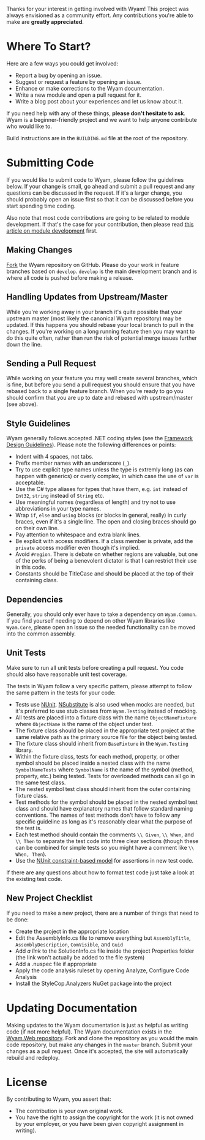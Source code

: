 Thanks for your interest in getting involved with Wyam! This project was always envisioned as a community effort. Any contributions you're able to make are **greatly appreciated**.

# Where To Start?

Here are a few ways you could get involved:

- Report a bug by opening an issue.
- Suggest or request a feature by opening an issue.
- Enhance or make corrections to the Wyam documentation.
- Write a new module and open a pull request for it.
- Write a blog post about your experiences and let us know about it.

If you need help with any of these things, **please don't hesitate to ask**. Wyam is a beginner-friendly project and we want to help anyone contribute who would like to.

Build instructions are in the `BUILDING.md` file at the root of the repository.

# Submitting Code

If you would like to submit code to Wyam, please follow the guidelines below. If your change is small, go ahead and submit a pull request and any questions can be discussed in the request. If it's a larger change, you should probably open an issue first so that it can be discussed before you start spending time coding.

Also note that most code contributions are going to be related to module development. If that's the case for your contribution, then please read [this article on module development](https://wyam.io/docs/extensibility/writing-a-module) first.

## Making Changes

[Fork](http://help.github.com/forking/) the Wyam repository on GitHub. Please do your work in feature branches based on `develop`. `develop` is the main development branch and is where all code is pushed before making a release.

## Handling Updates from Upstream/Master

While you're working away in your branch it's quite possible that your upstream master (most likely the canonical Wyam repository) may be updated. If this happens you should rebase your local branch to pull in the changes. If you're working on a long running feature then you may want to do this quite often, rather than run the risk of potential merge issues further down the line.

## Sending a Pull Request

While working on your feature you may well create several branches, which is fine, but before you send a pull request you should ensure that you have rebased back to a single feature branch. When you're ready to go you should confirm that you are up to date and rebased with upstream/master (see above).

## Style Guidelines

Wyam generally follows accepted .NET coding styles (see the [Framework Design Guidelines](https://msdn.microsoft.com/en-us/library/ms229042%28v=vs.110%29.aspx)). Please note the following differences or points:

- Indent with 4 spaces, not tabs.
- Prefix member names with an underscore (`_`).
- Try to use explicit type names unless the type is extremly long (as can happen with generics) or overly complex, in which case the use of `var` is acceptable.
- Use the C# type aliases for types that have them, e.g. `int` instead of `Int32`, `string` instead of `String` etc.
- Use meaningful names (regardless of length) and try not to use abbreviations in your type names.
- Wrap `if`, `else` and `using` blocks (or blocks in general, really) in curly braces, even if it's a single line. The open and closing braces should go on their own line.
- Pay attention to whitespace and extra blank lines.
- Be explicit with access modifiers. If a class member is private, add the `private` access modifier even though it's implied. 
- Avoid `#region`. There is debate on whether regions are valuable, but one of the perks of being a benevolent dictator is that I can restrict their use in this code.
- Constants should be TitleCase and should be placed at the top of their containing class.

## Dependencies

Generally, you should only ever have to take a dependency on `Wyam.Common`. If you find yourself needing to depend on other Wyam libraries like `Wyam.Core`, please open an issue so the needed functionality can be moved into the common assembly.

## Unit Tests

Make sure to run all unit tests before creating a pull request. You code should also have reasonable unit test coverage.

The tests in Wyam follow a very specific pattern, please attempt to follow the same pattern in the tests for your code:
- Tests use [NUnit](https://github.com/nunit). [NSubstitute](http://nsubstitute.github.io/) is also used when mocks are needed, but it's preferred to use stub classes from `Wyam.Testing` instead of mocking.
- All tests are placed into a fixture class with the name `ObjectNameFixture` where `ObjectName` is the name of the object under test.
- The fixture class should be placed in the appropriate test project at the same relative path as the primary source file for the object being tested.
- The fixture class should inherit from `BaseFixture` in the `Wyam.Testing` library.
- Within the fixture class, tests for each method, property, or other symbol should be placed inside a nested class with the name `SymbolNameTests` where `SymbolName` is the name of the symbol (method, property, etc.) being tested. Tests for overloaded methods can all go in the same test class.
- The nested symbol test class should inherit from the outer containing fixture class.
- Test methods for the symbol should be placed in the nested symbol test class and should have explanatory names that follow standard naming conventions. The names of test methods don't have to follow any specific guideline as long as it's reasonably clear what the purpose of the test is.
- Each test method should contain the comments `\\ Given`, `\\ When`, and `\\ Then` to separate the test code into three clear sections (though these can be combined for simple tests so you might have a comment like `\\ When, Then`).
- Use the [NUnit constraint-based model](https://github.com/nunit/docs/wiki/Assertions) for assertions in new test code.

If there are any questions about how to format test code just take a look at the existing test code.

## New Project Checklist

If you need to make a new project, there are a number of things that need to be done:

- Create the project in the appropriate location
- Edit the AssemblyInfo.cs file to remove everything but `AssemblyTitle`, `AssemblyDescription`, `ComVisible`, and `Guid`
- Add *a link* to the SolutionInfo.cs file inside the project Properties folder (the link won't actually be added to the file system)
- Add a .nuspec file if appropriate
- Apply the code analysis ruleset by opening Analyze, Configure Code Analysis
- Install the StyleCop.Analyzers NuGet package into the project

# Updating Documentation

Making updates to the Wyam documentation is just as helpful as writing code (if not more helpful). The Wyam documentation exists in the [Wyam.Web repository](https://github.com/Wyamio/Wyam.Web). Fork and clone the repository as you would the main code repository, but make any changes in the `master` branch. Submit your changes as a pull request. Once it's accepted, the site will automatically rebuild and redeploy. 

# License
By contributing to Wyam, you assert that:

* The contribution is your own original work.
* You have the right to assign the copyright for the work (it is not owned by your employer, or
  you have been given copyright assignment in writing).
